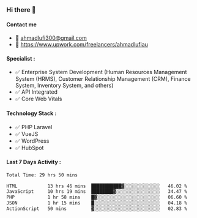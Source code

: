 ### Hi there 👋

#### Contact me 
- :email: ahmadlufi300@gmail.com
- 🔭 https://www.upwork.com/freelancers/ahmadlufiau

#### Specialist :
- ✅ Enterprise System Development (Human Resources Management System (HRMS), Customer Relationship Management (CRM), Finance System, Inventory System, and others)
- ✅ API Integrated
- ✅ Core Web Vitals

#### Technology Stack :

- ✅ PHP Laravel
- ✅ VueJS
- ✅ WordPress
- ✅ HubSpot

#### Last 7 Days Activity :
<!--START_SECTION:waka-->

```txt
Total Time: 29 hrs 50 mins

HTML           13 hrs 46 mins  ███████████▓░░░░░░░░░░░░░   46.02 %
JavaScript     10 hrs 19 mins  ████████▓░░░░░░░░░░░░░░░░   34.47 %
PHP            1 hr 58 mins    █▓░░░░░░░░░░░░░░░░░░░░░░░   06.60 %
JSON           1 hr 15 mins    █░░░░░░░░░░░░░░░░░░░░░░░░   04.18 %
ActionScript   50 mins         ▓░░░░░░░░░░░░░░░░░░░░░░░░   02.83 %
```

<!--END_SECTION:waka-->

<!--
**ahmadlufiau/ahmadlufiau** is a ✨ _special_ ✨ repository because its `README.md` (this file) appears on your GitHub profile.

Here are some ideas to get you started:

- 🔭 I’m currently working on ...
- 🌱 I’m currently learning ...
- 👯 I’m looking to collaborate on ...
- 🤔 I’m looking for help with ...
- 💬 Ask me about ...
- 📫 How to reach me: ...
- 😄 Pronouns: ...
- ⚡ Fun fact: ...
-->
